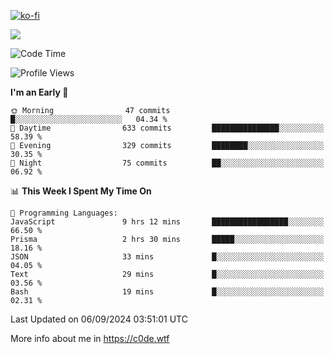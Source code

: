 [![ko-fi](https://ko-fi.com/img/githubbutton_sm.svg)](https://ko-fi.com/Z8Z4Y2LKX)

<a href="https://wakatime.com"><img src="https://wakatime.com/share/@c0dezin/b7f18a7c-ab3a-40b8-8bc7-b1b7bf71f1d6.svg" /></a>

<!--START_SECTION:waka-->
![Code Time](http://img.shields.io/badge/Code%20Time-91%20hrs%2045%20mins-blue)

![Profile Views](http://img.shields.io/badge/Profile%20Views-0-blue)

**I'm an Early 🐤** 

```text
🌞 Morning                47 commits          █░░░░░░░░░░░░░░░░░░░░░░░░   04.34 % 
🌆 Daytime                633 commits         ███████████████░░░░░░░░░░   58.39 % 
🌃 Evening                329 commits         ████████░░░░░░░░░░░░░░░░░   30.35 % 
🌙 Night                  75 commits          ██░░░░░░░░░░░░░░░░░░░░░░░   06.92 % 
```


📊 **This Week I Spent My Time On** 

```text
💬 Programming Languages: 
JavaScript               9 hrs 12 mins       █████████████████░░░░░░░░   66.50 % 
Prisma                   2 hrs 30 mins       █████░░░░░░░░░░░░░░░░░░░░   18.16 % 
JSON                     33 mins             █░░░░░░░░░░░░░░░░░░░░░░░░   04.05 % 
Text                     29 mins             █░░░░░░░░░░░░░░░░░░░░░░░░   03.56 % 
Bash                     19 mins             █░░░░░░░░░░░░░░░░░░░░░░░░   02.31 % 
```


 Last Updated on 06/09/2024 03:51:01 UTC
<!--END_SECTION:waka-->

More info about me in https://c0de.wtf
